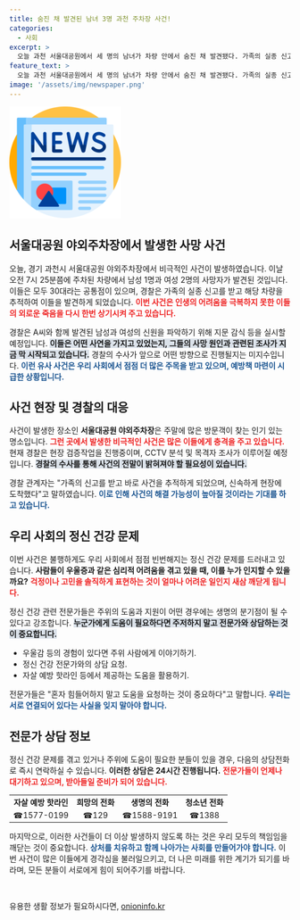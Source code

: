 ```yaml
---
title: 숨진 채 발견된 남녀 3명 과천 주차장 사건!
categories:
  - 사회
excerpt: >
  오늘 과천 서울대공원에서 세 명의 남녀가 차량 안에서 숨진 채 발견됐다. 가족의 실종 신고로 발각된 이 사건의 경위는 무엇일까? 경찰은 사망자 신원 파악에 나섰다.
feature_text: >
  오늘 과천 서울대공원에서 세 명의 남녀가 차량 안에서 숨진 채 발견됐다. 가족의 실종 신고로 발각된 이 사건의 경위는 무엇일까? 경찰은 사망자 신원 파악에 나섰다.
image: '/assets/img/newspaper.png'
---
```


<p><img src="/assets/img/newspaper.png" alt="kimp 속보" /></p>

<h2 data-ke-size="size26">서울대공원 야외주차장에서 발생한 사망 사건</h2>

<p data-ke-size="size16">오늘, 경기 과천시 서울대공원 야외주차장에서 비극적인 사건이 발생하였습니다. 이날 오전 7시 25분쯤에 주차된 차량에서 남성 1명과 여성 2명의 사망자가 발견된 것입니다. 이들은 모두 30대라는 공통점이 있으며, 경찰은 가족의 실종 신고를 받고 해당 차량을 추적하여 이들을 발견하게 되었습니다. <b><span style="color: #ee2323;">이번 사건은 인생의 어려움을 극복하지 못한 이들의 외로운 죽음을 다시 한번 상기시켜 주고 있습니다.</span></b> </p>

<p data-ke-size="size16">경찰은 A씨와 함께 발견된 남성과 여성의 신원을 파악하기 위해 지문 감식 등을 실시할 예정입니다. <b><span style="background-color: #21538527;">이들은 어떤 사연을 가지고 있었는지, 그들의 사망 원인과 관련된 조사가 지금 막 시작되고 있습니다.</span></b> 경찰의 수사가 앞으로 어떤 방향으로 진행될지는 미지수입니다. <b><span style="color: #1a5490;">이런 유사 사건은 우리 사회에서 점점 더 많은 주목을 받고 있으며, 예방책 마련이 시급한 상황입니다.</span></b></p>

<h2 data-ke-size="size26">사건 현장 및 경찰의 대응</h2>

<p data-ke-size="size16">사건이 발생한 장소인 <b>서울대공원 야외주차장</b>은 주말에 많은 방문객이 찾는 인기 있는 명소입니다. <b><span style="color: #ee2323;">그런 곳에서 발생한 비극적인 사건은 많은 이들에게 충격을 주고 있습니다.</span></b> 현재 경찰은 현장 검증작업을 진행중이며, CCTV 분석 및 목격자 조사가 이루어질 예정입니다. <b><span style="background-color: #21538527;">경찰의 수사를 통해 사건의 전말이 밝혀져야 할 필요성이 있습니다.</span></b> </p>

<p data-ke-size="size16">경찰 관계자는 "가족의 신고를 받고 바로 사건을 추적하게 되었으며, 신속하게 현장에 도착했다"고 말하였습니다. <b><span style="color: #1a5490;">이로 인해 사건의 해결 가능성이 높아질 것이라는 기대를 하고 있습니다.</span></b></p>

<h2 data-ke-size="size26">우리 사회의 정신 건강 문제</h2>

<p data-ke-size="size16">이번 사건은 불행하게도 우리 사회에서 점점 빈번해지는 정신 건강 문제를 드러내고 있습니다. <b>사람들이 우울증과 같은 심리적 어려움을 겪고 있을 때, 이를 누가 인지할 수 있을까요?</b> <b><span style="color: #ee2323;">걱정이나 고민을 솔직하게 표현하는 것이 얼마나 어려운 일인지 새삼 깨닫게 됩니다.</span></b> </p>

<p data-ke-size="size16">정신 건강 관련 전문가들은 주위의 도움과 지원이 어떤 경우에는 생명의 분기점이 될 수 있다고 강조합니다. <b><span style="background-color: #21538527;">누군가에게 도움이 필요하다면 주저하지 말고 전문가와 상담하는 것이 중요합니다.</span></b> </p>

<ul>
  <li>우울감 등의 경험이 있다면 주위 사람에게 이야기하기.</li>
  <li>정신 건강 전문가와의 상담 요청.</li>
  <li>자살 예방 핫라인 등에서 제공하는 도움을 활용하기.</li>
</ul>

<p data-ke-size="size16">전문가들은 "혼자 힘들어하지 말고 도움을 요청하는 것이 중요하다"고 말합니다. <b><span style="color: #1a5490;">우리는 서로 연결되어 있다는 사실을 잊지 말아야 합니다.</span></b> </p>

<h2 data-ke-size="size26">전문가 상담 정보</h2>

<p data-ke-size="size16">정신 건강 문제를 겪고 있거나 주위에 도움이 필요한 분들이 있을 경우, 다음의 상담전화로 즉시 연락하실 수 있습니다. <b>이러한 상담은 24시간 진행됩니다.</b> <b><span style="color: #ee2323;">전문가들이 언제나 대기하고 있으며, 받아들일 준비가 되어 있습니다.</span></b></p>

<table style="width: 100%; border-collapse: collapse;">
  <tr>
    <td style="text-align: center; height: 17px;"><b>자살 예방 핫라인</b></td>
    <td style="text-align: center; height: 17px;"><b>희망의 전화</b></td>
    <td style="text-align: center; height: 17px;"><b>생명의 전화</b></td>
    <td style="text-align: center; height: 17px;"><b>청소년 전화</b></td>
  </tr>
  <tr>
    <td style="text-align: center; height: 17px;">☎1577-0199</td>
    <td style="text-align: center; height: 17px;">☎129</td>
    <td style="text-align: center; height: 17px;">☎1588-9191</td>
    <td style="text-align: center; height: 17px;">☎1388</td>
  </tr>
</table>

<p data-ke-size="size16">마지막으로, 이러한 사건들이 더 이상 발생하지 않도록 하는 것은 우리 모두의 책임임을 깨닫는 것이 중요합니다. <b><span style="color: #1a5490;">상처를 치유하고 함께 나아가는 사회를 만들어가야 합니다.</span></b> 이번 사건이 많은 이들에게 경각심을 불러일으키고, 더 나은 미래를 위한 계기가 되기를 바라며, 모든 분들이 서로에게 힘이 되어주기를 바랍니다. </p>

<p data-ke-size="size16">&nbsp;</p>
유용한 생활 정보가 필요하시다면, <a href="https://onioninfo.kr" rel="dofollow">onioninfo.kr</a>


